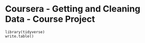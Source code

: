 # Coursera - Getting and Cleaning Data - Course Project


```{r}
library(tidyverse)
write.table()
```


